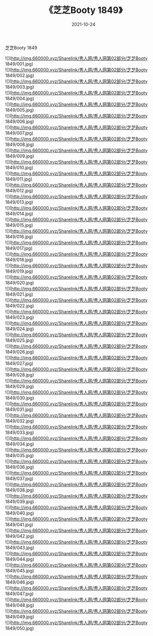 ﻿---
layout: post
title:  《芝芝Booty 1849》
date:   2021-10-24
img: http://img.660000.xyz/Sharelink/秀人网/秀人网第02部分/芝芝Booty 1849/000.jpg
categories: [美女, 清纯, 唯美]
---

芝芝Booty 1849

  ![](http://img.660000.xyz/Sharelink/秀人网/秀人网第02部分/芝芝Booty 1849/001.jpg) <br> ![](http://img.660000.xyz/Sharelink/秀人网/秀人网第02部分/芝芝Booty 1849/002.jpg) <br> ![](http://img.660000.xyz/Sharelink/秀人网/秀人网第02部分/芝芝Booty 1849/003.jpg) <br> ![](http://img.660000.xyz/Sharelink/秀人网/秀人网第02部分/芝芝Booty 1849/004.jpg) <br> ![](http://img.660000.xyz/Sharelink/秀人网/秀人网第02部分/芝芝Booty 1849/005.jpg) <br> ![](http://img.660000.xyz/Sharelink/秀人网/秀人网第02部分/芝芝Booty 1849/006.jpg) <br> ![](http://img.660000.xyz/Sharelink/秀人网/秀人网第02部分/芝芝Booty 1849/007.jpg) <br> ![](http://img.660000.xyz/Sharelink/秀人网/秀人网第02部分/芝芝Booty 1849/008.jpg) <br> ![](http://img.660000.xyz/Sharelink/秀人网/秀人网第02部分/芝芝Booty 1849/009.jpg) <br> ![](http://img.660000.xyz/Sharelink/秀人网/秀人网第02部分/芝芝Booty 1849/010.jpg) <br> ![](http://img.660000.xyz/Sharelink/秀人网/秀人网第02部分/芝芝Booty 1849/011.jpg) <br> ![](http://img.660000.xyz/Sharelink/秀人网/秀人网第02部分/芝芝Booty 1849/012.jpg) <br> ![](http://img.660000.xyz/Sharelink/秀人网/秀人网第02部分/芝芝Booty 1849/013.jpg) <br> ![](http://img.660000.xyz/Sharelink/秀人网/秀人网第02部分/芝芝Booty 1849/014.jpg) <br> ![](http://img.660000.xyz/Sharelink/秀人网/秀人网第02部分/芝芝Booty 1849/015.jpg) <br> ![](http://img.660000.xyz/Sharelink/秀人网/秀人网第02部分/芝芝Booty 1849/016.jpg) <br> ![](http://img.660000.xyz/Sharelink/秀人网/秀人网第02部分/芝芝Booty 1849/017.jpg) <br> ![](http://img.660000.xyz/Sharelink/秀人网/秀人网第02部分/芝芝Booty 1849/018.jpg) <br> ![](http://img.660000.xyz/Sharelink/秀人网/秀人网第02部分/芝芝Booty 1849/019.jpg) <br> ![](http://img.660000.xyz/Sharelink/秀人网/秀人网第02部分/芝芝Booty 1849/020.jpg) <br> ![](http://img.660000.xyz/Sharelink/秀人网/秀人网第02部分/芝芝Booty 1849/021.jpg) <br> ![](http://img.660000.xyz/Sharelink/秀人网/秀人网第02部分/芝芝Booty 1849/022.jpg) <br> ![](http://img.660000.xyz/Sharelink/秀人网/秀人网第02部分/芝芝Booty 1849/023.jpg) <br> ![](http://img.660000.xyz/Sharelink/秀人网/秀人网第02部分/芝芝Booty 1849/024.jpg) <br> ![](http://img.660000.xyz/Sharelink/秀人网/秀人网第02部分/芝芝Booty 1849/025.jpg) <br> ![](http://img.660000.xyz/Sharelink/秀人网/秀人网第02部分/芝芝Booty 1849/026.jpg) <br> ![](http://img.660000.xyz/Sharelink/秀人网/秀人网第02部分/芝芝Booty 1849/027.jpg) <br> ![](http://img.660000.xyz/Sharelink/秀人网/秀人网第02部分/芝芝Booty 1849/028.jpg) <br> ![](http://img.660000.xyz/Sharelink/秀人网/秀人网第02部分/芝芝Booty 1849/029.jpg) <br> ![](http://img.660000.xyz/Sharelink/秀人网/秀人网第02部分/芝芝Booty 1849/030.jpg) <br> ![](http://img.660000.xyz/Sharelink/秀人网/秀人网第02部分/芝芝Booty 1849/031.jpg) <br> ![](http://img.660000.xyz/Sharelink/秀人网/秀人网第02部分/芝芝Booty 1849/032.jpg) <br> ![](http://img.660000.xyz/Sharelink/秀人网/秀人网第02部分/芝芝Booty 1849/033.jpg) <br> ![](http://img.660000.xyz/Sharelink/秀人网/秀人网第02部分/芝芝Booty 1849/034.jpg) <br> ![](http://img.660000.xyz/Sharelink/秀人网/秀人网第02部分/芝芝Booty 1849/035.jpg) <br> ![](http://img.660000.xyz/Sharelink/秀人网/秀人网第02部分/芝芝Booty 1849/036.jpg) <br> ![](http://img.660000.xyz/Sharelink/秀人网/秀人网第02部分/芝芝Booty 1849/037.jpg) <br> ![](http://img.660000.xyz/Sharelink/秀人网/秀人网第02部分/芝芝Booty 1849/038.jpg) <br> ![](http://img.660000.xyz/Sharelink/秀人网/秀人网第02部分/芝芝Booty 1849/039.jpg) <br> ![](http://img.660000.xyz/Sharelink/秀人网/秀人网第02部分/芝芝Booty 1849/040.jpg) <br> ![](http://img.660000.xyz/Sharelink/秀人网/秀人网第02部分/芝芝Booty 1849/041.jpg) <br> ![](http://img.660000.xyz/Sharelink/秀人网/秀人网第02部分/芝芝Booty 1849/042.jpg) <br> ![](http://img.660000.xyz/Sharelink/秀人网/秀人网第02部分/芝芝Booty 1849/043.jpg) <br> ![](http://img.660000.xyz/Sharelink/秀人网/秀人网第02部分/芝芝Booty 1849/044.jpg) <br> ![](http://img.660000.xyz/Sharelink/秀人网/秀人网第02部分/芝芝Booty 1849/045.jpg) <br> ![](http://img.660000.xyz/Sharelink/秀人网/秀人网第02部分/芝芝Booty 1849/046.jpg) <br> ![](http://img.660000.xyz/Sharelink/秀人网/秀人网第02部分/芝芝Booty 1849/047.jpg) <br> ![](http://img.660000.xyz/Sharelink/秀人网/秀人网第02部分/芝芝Booty 1849/048.jpg) <br> ![](http://img.660000.xyz/Sharelink/秀人网/秀人网第02部分/芝芝Booty 1849/049.jpg) <br> ![](http://img.660000.xyz/Sharelink/秀人网/秀人网第02部分/芝芝Booty 1849/050.jpg) <br>